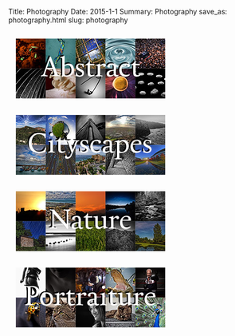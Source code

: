 Title: Photography
Date: 2015-1-1
Summary: Photography
save_as: photography.html
slug: photography

<a href="photo_Abstract.html"><img src="images/thumb_Abstract.jpg" style="padding: 15px;"/></a><br />
<a href="photo_Cityscapes.html"><img src="images/thumb_Cityscapes.jpg" style="padding: 15px;"/></a><br />
<a href="photo_Nature.html"><img src="images/thumb_Nature.jpg" style="padding: 15px;"/></a><br />
<a href="photo_Portraits.html"><img src="images/thumb_Portraits.jpg" style="padding: 15px;"/></a><br />
